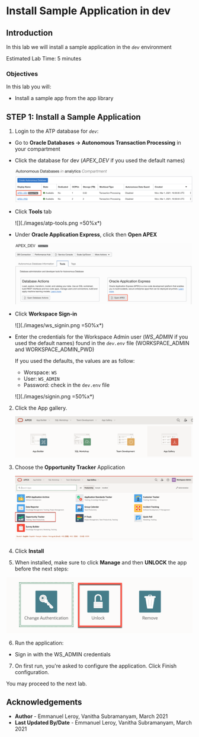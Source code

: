 # Install Sample Application in dev

## Introduction

In this lab we will install a sample application in the *`dev`* environment

Estimated Lab Time: 5 minutes

### Objectives

In this lab you will:

- Install a sample app from the app library

## **STEP 1:** Install a Sample Application

1. Login to the ATP database for *`dev`*: 

  - Go to **Oracle Databases -> Autonomous Transaction Processing** in your compartment
  - Click the database for dev (*APEX\_DEV* if you used the default names)

    ![](./images/db-list.png)

  - Click **Tools** tab 

    ![](./images/atp-tools.png =50%x*)

  - Under **Oracle Application Express**, click then **Open APEX**

    ![](./images/open-apex.png)

  - Click **Workspace Sign-in**

    ![](./images/ws_signin.png =50%x*)

  - Enter the credentials for the Workspace Admin user (*WS\_ADMIN* if you used the default names) found in the *`dev.env`* file (WORKSPACE\_ADMIN and WORKSPACE\_ADMIN_PWD)

    If you used the defaults, the values are as follow:
    - Worspace: `WS`
    - User: `WS_ADMIN`
    - Password: check in the `dev.env` file

    ![](./images/signin.png =50%x*)

2. Click the App gallery.

    ![](./images/app-gallery.png)

3. Choose the **Opportunity Tracker** Application

    ![](./images/opportunity-tracker.png)

4. Click **Install**

5. When installed, make sure to click **Manage** and then **UNLOCK** the app before the next steps:

  ![](./images/unlock.png)

6. Run the application:

  - Sign in with the WS\_ADMIN credentials

7. On first run, you're asked to configure the application. Click Finish configuration.


You may proceed to the next lab.

## Acknowledgements

 - **Author** - Emmanuel Leroy, Vanitha Subramanyam, March 2021
 - **Last Updated By/Date** - Emmanuel Leroy, Vanitha Subramanyam, March 2021

